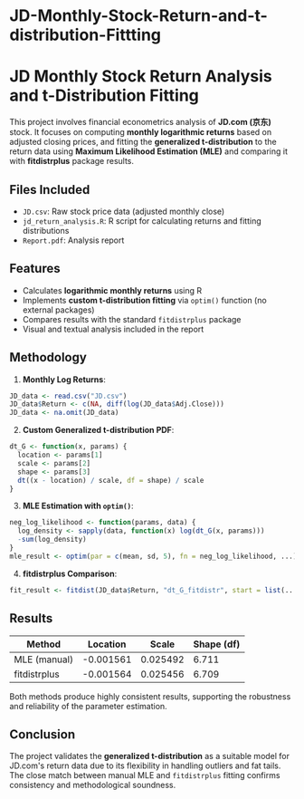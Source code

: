 # JD-Monthly-Stock-Return-and-t-distribution-Fittting

# JD Monthly Stock Return Analysis and t-Distribution Fitting

This project involves financial econometrics analysis of **JD.com (京东)** stock. It focuses on computing **monthly logarithmic returns** based on adjusted closing prices, and fitting the **generalized t-distribution** to the return data using **Maximum Likelihood Estimation (MLE)** and comparing it with **fitdistrplus** package results.

## Files Included

* `JD.csv`: Raw stock price data (adjusted monthly close)
* `jd_return_analysis.R`: R script for calculating returns and fitting distributions
* `Report.pdf`: Analysis report 

## Features

* Calculates **logarithmic monthly returns** using R
* Implements **custom t-distribution fitting** via `optim()` function (no external packages)
* Compares results with the standard `fitdistrplus` package
* Visual and textual analysis included in the report

## Methodology

1. **Monthly Log Returns**:

```r
JD_data <- read.csv("JD.csv")
JD_data$Return <- c(NA, diff(log(JD_data$Adj.Close)))
JD_data <- na.omit(JD_data)
```

2. **Custom Generalized t-distribution PDF**:

```r
dt_G <- function(x, params) {
  location <- params[1]
  scale <- params[2]
  shape <- params[3]
  dt((x - location) / scale, df = shape) / scale
}
```

3. **MLE Estimation with `optim()`**:

```r
neg_log_likelihood <- function(params, data) {
  log_density <- sapply(data, function(x) log(dt_G(x, params)))
  -sum(log_density)
}
mle_result <- optim(par = c(mean, sd, 5), fn = neg_log_likelihood, ...)
```

4. **fitdistrplus Comparison**:

```r
fit_result <- fitdist(JD_data$Return, "dt_G_fitdistr", start = list(...))
```

## Results

| Method       | Location  | Scale    | Shape (df) |
| ------------ | --------- | -------- | ---------- |
| MLE (manual) | -0.001561 | 0.025492 | 6.711      |
| fitdistrplus | -0.001564 | 0.025456 | 6.709      |

Both methods produce highly consistent results, supporting the robustness and reliability of the parameter estimation.

## Conclusion

The project validates the **generalized t-distribution** as a suitable model for JD.com's return data due to its flexibility in handling outliers and fat tails. The close match between manual MLE and `fitdistrplus` fitting confirms consistency and methodological soundness.

